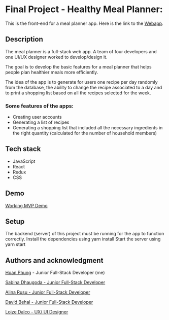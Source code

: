 # Final Project - Healthy Meal Planner:
This is the front-end for a meal planner app.
Here is the link to the [Webapp](https://planet-friendly-meal-planner.netlify.com).

## Description
The meal planner is a full-stack web app. A team of four developers and one UI/UX designer worked to develop/design it.

The goal is to develop the basic features for a meal planner that helps people plan healthier meals more efficiently.

The idea of the app is to generate for users one recipe per day randomly from the database, the ability to change the recipe associated to a day and to print a shopping list based on all the recipes selected for the week.

### Some features of the apps:
- Creating user accounts
- Generating a list of recipes
- Generating a shopping list that included all the necessary ingredients in the right quantity (calculated for the number of household members)

## Tech stack
* JavaScript
* React
* Redux
* CSS

## Demo
[Working MVP Demo](https://loized.com/img/meal/video_meal.gif)

## Setup
The backend (server) of this project must be running for the app to function correctly.
Install the dependencies using yarn install
Start the server using yarn start

## Authors and acknowledgment
[Hoan Phung](https://www.linkedin.com/in/hoanphung) - Junior Full-Stack Developer (me)

[Sabina Dhaugoda - Junior Full-Stack Developer](https://www.linkedin.com/in/sabinadhaugoda)

[Alina Rusu - Junior Full-Stack Developer](https://github.com/alex-alina)

[David Behal - Junior Full-Stack Developer](https://github.com/DavidB59)

[Loize Dalco - UX/ UI Designer](https://loized.com/)
